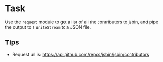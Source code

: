 # Task

Use the `request` module to get a list of all the contributers to jsbin, and pipe the output to a `WriteStream` to a JSON file.

## Tips

- Request url is: https://api.github.com/repos/jsbin/jsbin/contributors